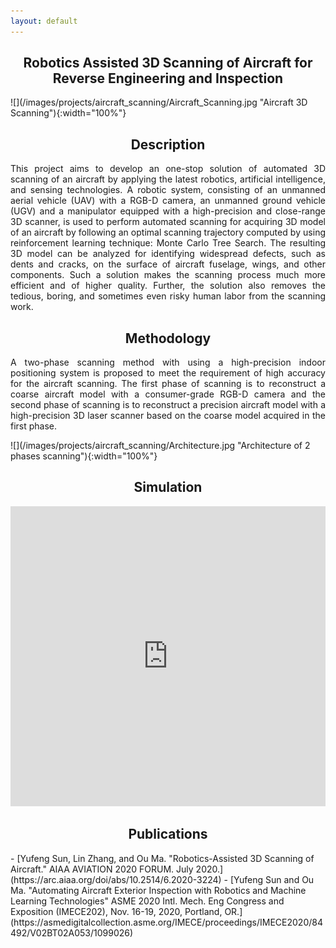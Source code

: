 ```yaml
---
layout: default
---
```

<h2 align="center"><b>Robotics Assisted 3D Scanning of Aircraft for Reverse Engineering and Inspection</b></h2>
![](/images/projects/aircraft_scanning/Aircraft_Scanning.jpg "Aircraft 3D Scanning"){:width="100%"}
<h2 align="center">Description</h2>
<p align="justify">
This project aims to develop an one-stop solution of automated 3D scanning of an aircraft by applying the latest robotics, artificial intelligence, and sensing technologies. A robotic system, consisting of an unmanned aerial vehicle (UAV) with a RGB-D camera, an unmanned ground vehicle (UGV) and a manipulator equipped with a high-precision and close-range 3D scanner, is used to perform automated scanning for acquiring 3D model of an aircraft by following an optimal scanning trajectory computed by using reinforcement learning technique: Monte Carlo Tree Search. The resulting 3D model can be analyzed for identifying widespread defects, such as dents and cracks, on the surface of aircraft fuselage, wings, and other components. Such a solution makes the scanning process much more efficient and of higher quality. Further, the solution also removes the tedious, boring, and sometimes even risky human labor from the scanning work. 
</p>
<h2 align="center">Methodology</h2>
<p align="justify">
A two-phase scanning method with using a high-precision indoor positioning system is proposed to meet the  requirement of high accuracy for the aircraft scanning. The first phase of scanning is to reconstruct a coarse aircraft model with a consumer-grade RGB-D camera and the second phase of scanning is to reconstruct a precision aircraft model with a high-precision 3D laser scanner based on the coarse model acquired in the first phase. 
</p>
![](/images/projects/aircraft_scanning/Architecture.jpg "Architecture of 2 phases scanning"){:width="100%"}
<h2 align="center">Simulation</h2>
<p align="center">
<iframe width="100%" height="480" src="https://www.youtube.com/embed/QjeofsLnRSw" frameborder="0" allow="accelerometer; autoplay; encrypted-media; gyroscope; picture-in-picture" allowfullscreen></iframe>
</p>
<h2 align="center">Publications</h2>
- [Yufeng Sun, Lin Zhang, and Ou Ma. "Robotics-Assisted 3D Scanning of Aircraft." AIAA AVIATION 2020 FORUM. July 2020.](https://arc.aiaa.org/doi/abs/10.2514/6.2020-3224) 
- [Yufeng Sun and Ou Ma. "Automating Aircraft Exterior Inspection with Robotics and Machine Learning Technologies" ASME 2020 Intl. Mech. Eng Congress and Exposition (IMECE202), Nov. 16-19, 2020, Portland, OR.](https://asmedigitalcollection.asme.org/IMECE/proceedings/IMECE2020/84492/V02BT02A053/1099026)
